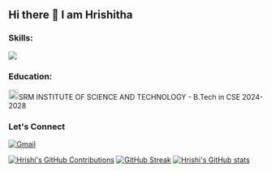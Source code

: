 ## Hi there 👋 I am Hrishitha

<h3 align="left">Skills:</h3>
<img src="https://skillicons.dev/icons?i=html,css,js,c,python,java,mysql," />

<h3 align="left">Education:</h3>
<img src="https://scet.berkeley.edu/wp-content/uploads/8.-SRM-Logo-300x300.png" width="20"/>SRM INSTITUTE OF SCIENCE AND TECHNOLOGY - B.Tech in CSE 2024-2028 

<h3 align="left">Let's Connect</h3>

[![Gmail](https://img.shields.io/badge/Gmail-D14836?style=for-the-badge&logo=gmail&logoColor=white)](mailto:hrishitha268@gmail.com)


[![Hrishi's GitHub Contributions](https://github-readme-stats.vercel.app/api/top-langs/?username=Hrishitha-chandana&layout=compact&theme=dark&cache_seconds=5)](https://github.com/anuraghazra/github-readme-stats)
[![GitHub Streak](https://github-readme-streak-stats.herokuapp.com/?user=Hrishitha-chandana&theme=dark&cache_seconds=5)](https://git.io/streak-stats)
[![Hrishi's GitHub stats](https://github-readme-stats.vercel.app/api?username=Hrishitha-chandana&count_private=true&show_icons=true&theme=dark&cache_seconds=5)](https://github.com/anuraghazra/github-readme-stats)
<!--

Here are some ideas to get you started:

- 🔭 I’m currently working on ...
- 🌱 I’m currently learning ...
- 👯 I’m looking to collaborate on ...
- 🤔 I’m looking for help with ...
- 💬 Ask me about ...
- 📫 How to reach me: ...
- 😄 Pronouns: ...
- ⚡ Fun fact: ...
-->

